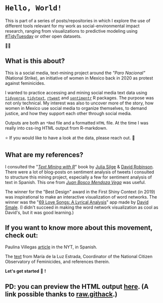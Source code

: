 # `Hello, World!`

This is part of a series of posts/repositories in which I explore the use of different tools relevant for my work as social-environmental impact research, ranging from visualizations to predictive modeling using [\#TidyTuesday](https://github.com/rfordatascience/tidytuesday) or other open datasets.

:rainbow_flag:

## What is this about?

This is a social media, text-mining project around the *"Paro Nacional"* (National Strike), an initiative of women in Mexico back in 2020 as protest against feminicides.

I wanted to practice accessing and mining social media text data using [`tidyverse`](https://www.tidyverse.org/), [`tidytext`](https://www.tidytextmining.com/), [`rtweet`](https://github.com/ropensci/rtweet) and [`sentimentr`](https://github.com/trinker/sentimentr) R packages. The purpose was not only technical. My interest was also to uncover more of the story, how women in Mexico use social media to organize themselves, to demand justice, and how they support each other through social media.

Outputs are both an `*Rmd` file and a formatted `HTML` file. At the time I was really into css-ing HTML output from R-markdown.

:star: If you would like to have a look at the data, please reach out. :handshake:

## What are my references?

I consulted the "[*Text Mining with R*](https://www.tidytextmining.com/)" book by [Julia Silge](https://github.com/juliasilge) & [David Robinson](http://varianceexplained.org/). There were a lot of blog-posts on sentiment analysis of tweets I consulted to structure this mining project, especially a few for sentiment analysis of text in Spanish. This one from [*Juan Bosco Mendoza Vega*](https://rpubs.com/jboscomendoza/analisis_sentimientos_lexico_afinn) was useful.

The winner for the "Best Design" award in the First Shiny Context (in 2019) was inspirational to make an interactive visualization of word networks. The winner was the "[69 Love Songs: A Lyrical Analysis](https://committedtotape.shinyapps.io/sixtyninelovesongs/)" app made by [David Smale](https://community.rstudio.com/u/committedtotape/). (I didn't succeed in making the word network visualization as cool as David's, but it was good learning.)

## If you want to know more about this movement, check out:

Paulina Villegas [article](https://www.nytimes.com/es/2020/03/10/espanol/mexico-paro-mujeres-protestas.html) in the NYT, in Spanish.

The [text](https://www.cndh.org.mx/noticia/paro-nacional-de-mujeres-contra-la-violencia-la-mujer-y-los-feminicidios#:~:text=El%2006%20de%20marzo%20de,poblaci%C3%B3n%20femenina%20en%20las%20esferas) from María de la Luz Estrada, Coordinator of the National Citizen Observatory of Feminicides, and references therein.

**Let's get started** :unicorn: **!**

## PD: you can preview the HTML output [here](https://rawcdn.githack.com/hectordatachavez/TextMining-Twitter-ParoNacional9M/32d46307a3ecffe8af2108eb636fd97ee4fd5a2c/Text-Mining---Paro-Nacional.html). (A link possible thanks to [raw.githack](https://raw.githack.com/).) 

